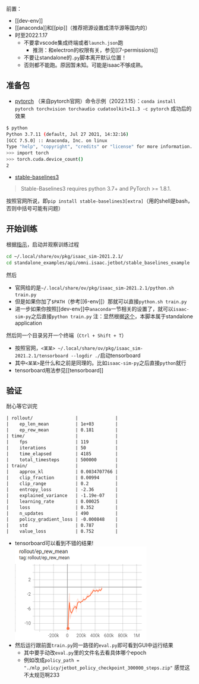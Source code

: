 前置：
- [[dev-env]]
- [[anaconda]]和[[pip]]（推荐把源设置成清华源等国内的）
- 时至2022.1.17
  - 不要拿vscode集成终端或者`launch.json`跑
    - 推测：和electron的权限有关，参见[[7-permissions]]
  - 不要让standalone的`.py`脚本离开默认位置！
  - 否则都不能跑。原因暂未知。可能是isaac不够成熟。

## 准备包
- [pytorch](https://pytorch.org/)
（来自pytorch官网）命令示例（2022.1.15）：`conda install pytorch torchvision torchaudio cudatoolkit=11.3 -c pytorch`
成功后的效果
```sh
$ python         
Python 3.7.11 (default, Jul 27 2021, 14:32:16) 
[GCC 7.5.0] :: Anaconda, Inc. on linux
Type "help", "copyright", "credits" or "license" for more information.
>>> import torch
>>> torch.cuda.device_count()
2
```
- [stable-baselines3](https://stable-baselines3.readthedocs.io/en/master/guide/install.html)
> Stable-Baselines3 requires python 3.7+ and PyTorch >= 1.8.1.

按照官网所说，即`pip install stable-baselines3[extra]`（用的shell是bash，否则中括号可能有问题）
## 开始训练
根据[指示](https://docs.omniverse.nvidia.com/app_isaacsim/app_isaacsim/tutorial_advanced_rl_stable_baselines.html)，启动并观察训练过程
```sh
cd ~/.local/share/ov/pkg/isaac_sim-2021.2.1/
cd standalone_examples/api/omni.isaac.jetbot/stable_baselines_example
```
然后
- 官网给的是`~/.local/share/ov/pkg/isaac_sim-2021.2.1/python.sh train.py`
- 但是如果你加了`$PATH`（参考[[6-env]]）那就可以直接`python.sh train.py`
- 进一步如果你按照[[dev-env]]中`anaconda`一节相关的设置了，就可以`isaac-sim-py`之后直接`python train.py`
注：显然根据[这个](https://docs.omniverse.nvidia.com/app_isaacsim/app_isaacsim/tutorial_required_workflows.html#standalone-application)，本脚本属于standalone application

然后同一个目录另开一个终端（`Ctrl + Shift + T`）
- 按照官网，`<某某> ~/.local/share/ov/pkg/isaac_sim-2021.2.1/tensorboard --logdir ./`启动tensorboard
- 其中`<某某>`是什么和之前是同理的。比如`isaac-sim-py`之后直接`python`就行
- tensorboard用法参见[[tensorboard]]
## 验证
耐心等它训完
```text
| rollout/                |              |
|    ep_len_mean          | 1e+03        |
|    ep_rew_mean          | 0.181        |
| time/                   |              |
|    fps                  | 119          |
|    iterations           | 50           |
|    time_elapsed         | 4185         |
|    total_timesteps      | 500000       |
| train/                  |              |
|    approx_kl            | 0.0034707766 |
|    clip_fraction        | 0.00994      |
|    clip_range           | 0.2          |
|    entropy_loss         | -2.36        |
|    explained_variance   | -1.19e-07    |
|    learning_rate        | 0.00025      |
|    loss                 | 0.352        |
|    n_updates            | 490          |
|    policy_gradient_loss | -0.000848    |
|    std                  | 0.787        |
|    value_loss           | 0.752        |
```
- tensorboard可以看到不错的结果!![](rl-example-tensorboard.png)
- 然后运行跟前面`train.py`同一路径的`eval.py`即可看到GUI中运行结果
  - 其中要手动改`eval.py`里的文件名去看具体哪个epoch
  - 例如改成`policy_path = "./mlp_policy/jetbot_policy_checkpoint_300000_steps.zip"`
感觉这不太规范啊233